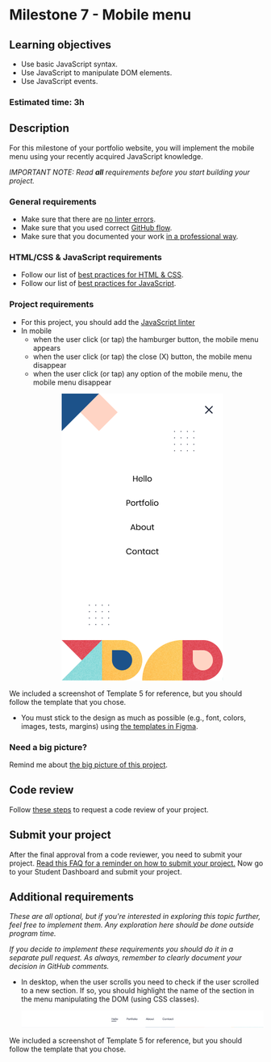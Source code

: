 # Milestone 7 - Mobile menu

## Learning objectives

- Use basic JavaScript syntax.
- Use JavaScript to manipulate DOM elements.
- Use JavaScript events.

### Estimated time: 3h

## Description

For this milestone of your portfolio website, you will implement the mobile menu using your recently acquired JavaScript knowledge.

*IMPORTANT NOTE: Read **all** requirements before you start building your project.*

### General requirements

- Make sure that there are [no linter errors](https://github.com/microverseinc/linters-config).
- Make sure that you used correct [GitHub flow](https://github.com/microverseinc/curriculum-transversal-skills/blob/main/git-github/articles/github_flow.md).
- Make sure that you documented your work [in a professional way](https://github.com/microverseinc/curriculum-transversal-skills/blob/main/documentation/articles/professional_repo_rules.md).

### HTML/CSS & JavaScript requirements

- Follow our list of [best practices for HTML & CSS](https://github.com/microverseinc/curriculum-html-css/blob/main/articles/html_css_best_practices.md).
- Follow our list of [best practices for JavaScript](https://github.com/microverseinc/curriculum-html-css/blob/main/articles/javascript_best_practices.md).

### Project requirements

- For this project, you should add the [JavaScript linter](https://github.com/microverseinc/linters-config/tree/master/javascript)
- In mobile
  - when the user click (or tap) the hamburger button, the mobile menu appears
  - when the user click (or tap) the close (X) button, the mobile menu disappear
  - when the user click (or tap) any option of the mobile menu, the mobile menu disappear
  <p align="center">
    <img src="./images/m7_mobile_menu/menu-mobile.png" alt="Mobile menu" />
  </p>
We included a screenshot of Template 5 for reference, but you should follow the template that you chose.

- You must stick to the design as much as possible (e.g., font, colors, images, tests, margins) using [the templates in Figma](https://www.figma.com/file/l7SqJ3ZfkAKih9sFxvWSR4/Microverse-Student-Project-1?node-id=0%3A1).

### Need a big picture?

Remind me about [the big picture of this project](./sneak_peek.md).

## Code review

Follow [these steps](https://github.com/microverseinc/curriculum-transversal-skills/blob/main/code-review/articles/how_to_ask_for_a_code_review.md) to request a code review of your project.

## Submit your project

After the final approval from a code reviewer, you need to submit your project.
[Read this FAQ for a reminder on how to submit your project.](https://microverse.zendesk.com/hc/en-us/articles/360061344234)
Now go to your Student Dashboard and submit your project.

## Additional requirements

*These are all optional, but if you're interested in exploring this topic further, feel free to implement them. Any exploration here should be done outside program time.*

*If you decide to implement these requirements you should do it in a separate pull request. As always, remember to clearly document your decision in GitHub comments.*

- In desktop, when the user scrolls you need to check if the user scrolled to a new section. If so, you should highlight the name of the section in the menu manipulating the DOM (using CSS classes).
  <p align="center">
    <img src="./images/m7_mobile_menu/menu-desktop.png" alt="Desktop menu" />
  </p>
We included a screenshot of Template 5 for reference, but you should follow the template that you chose.
